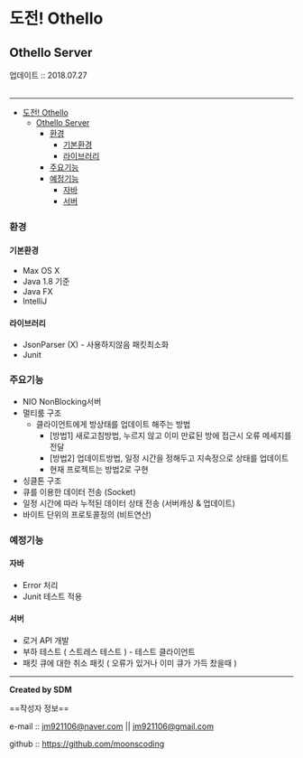 # 도전! Othello
## Othello Server
<div class="pull-right">  업데이트 :: 2018.07.27 </div><br>

---

<!-- @import "[TOC]" {cmd="toc" depthFrom=1 depthTo=6 orderedList=false} -->
<!-- code_chunk_output -->

* [도전! Othello](#도전-othello)
	* [Othello Server](#othello-server)
		* [환경](#환경)
			* [기본환경](#기본환경)
			* [라이브러리](#라이브러리)
		* [주요기능](#주요기능)
		* [예정기능](#예정기능)
			* [자바](#자바)
			* [서버](#서버)

<!-- /code_chunk_output -->

### 환경

#### 기본환경

- Max OS X
- Java 1.8 기준
- Java FX
- IntelliJ

#### 라이브러리

- JsonParser (X) - 사용하지않음 패킷최소화
- Junit

### 주요기능

- NIO NonBlocking서버
- 멀티룸 구조
	- 클라이언트에게 방상태를 업데이트 해주는 방법
		- [방법1] 새로고침방법, 누르지 않고 이미 만료된 방에 접근시 오류 메세지를 전달
		- [방법2] 업데이트방법, 일정 시간을 정해두고 지속정으로 상태를 업데이트
		- 현재 프로젝트는 방법2로 구현
- 싱클톤 구조
- 큐를 이용한 데이터 전송 (Socket)
- 일정 시간에 따라 누적된 데이터 상태 전송 (서버캐싱 & 업데이트)
- 바이트 단위의 프로토콜정의 (비트연산)

### 예정기능

#### 자바

- Error 처리
- Junit 테스트 적용

#### 서버

- 로거 API 개발
- 부하 테스트 ( 스트레스 테스트 ) - 테스트 클라이언트
- 패킷 큐에 대한 취소 패킷 ( 오류가 있거나 이미 큐가 가득 찼을때 )

---

**Created by SDM**

==작성자 정보==

e-mail :: jm921106@naver.com || jm921106@gmail.com

github :: https://github.com/moonscoding
